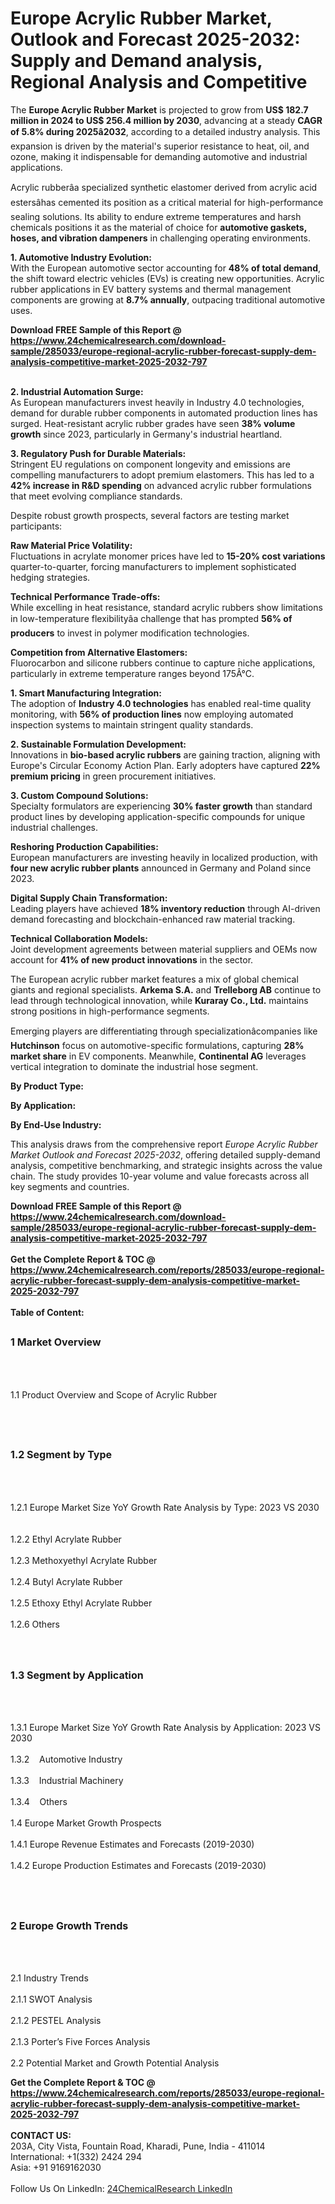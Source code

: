 <h1>Europe Acrylic Rubber Market, Outlook and Forecast 2025-2032: Supply and Demand analysis, Regional Analysis and Competitive</h1><p>The <strong>Europe Acrylic Rubber Market</strong> is projected to grow from <strong>US$ 182.7 million in 2024 to US$ 256.4 million by 2030</strong>, advancing at a steady <strong>CAGR of 5.8% during 2025â2032</strong>, according to a detailed industry analysis. This expansion is driven by the material's superior resistance to heat, oil, and ozone, making it indispensable for demanding automotive and industrial applications.</p><p>Acrylic rubberâa specialized synthetic elastomer derived from acrylic acid estersâhas cemented its position as a critical material for high-performance sealing solutions. Its ability to endure extreme temperatures and harsh chemicals positions it as the material of choice for <strong>automotive gaskets, hoses, and vibration dampeners</strong> in challenging operating environments.</p><p><strong>1. Automotive Industry Evolution:</strong><br>
With the European automotive sector accounting for <strong>48% of total demand</strong>, the shift toward electric vehicles (EVs) is creating new opportunities. Acrylic rubber applications in EV battery systems and thermal management components are growing at <strong>8.7% annually</strong>, outpacing traditional automotive uses.</p><div><b>Download FREE Sample of this Report @ 
            <a href="https://www.24chemicalresearch.com/download-sample/285033/europe-regional-acrylic-rubber-forecast-supply-dem-analysis-competitive-market-2025-2032-797">
            https://www.24chemicalresearch.com/download-sample/285033/europe-regional-acrylic-rubber-forecast-supply-dem-analysis-competitive-market-2025-2032-797</a></b></div><br><p><strong>2. Industrial Automation Surge:</strong><br>
As European manufacturers invest heavily in Industry 4.0 technologies, demand for durable rubber components in automated production lines has surged. Heat-resistant acrylic rubber grades have seen <strong>38% volume growth</strong> since 2023, particularly in Germany's industrial heartland.</p><p><strong>3. Regulatory Push for Durable Materials:</strong><br>
Stringent EU regulations on component longevity and emissions are compelling manufacturers to adopt premium elastomers. This has led to a <strong>42% increase in R&amp;D spending</strong> on advanced acrylic rubber formulations that meet evolving compliance standards.</p><p>Despite robust growth prospects, several factors are testing market participants:</p><p><strong>Raw Material Price Volatility:</strong><br>
	Fluctuations in acrylate monomer prices have led to <strong>15-20% cost variations</strong> quarter-to-quarter, forcing manufacturers to implement sophisticated hedging strategies.</p><p><strong>Technical Performance Trade-offs:</strong><br>
	While excelling in heat resistance, standard acrylic rubbers show limitations in low-temperature flexibilityâa challenge that has prompted <strong>56% of producers</strong> to invest in polymer modification technologies.</p><p><strong>Competition from Alternative Elastomers:</strong><br>
	Fluorocarbon and silicone rubbers continue to capture niche applications, particularly in extreme temperature ranges beyond 175Â°C.</p><p><strong>1. Smart Manufacturing Integration:</strong><br>
The adoption of <strong>Industry 4.0 technologies</strong> has enabled real-time quality monitoring, with <strong>56% of production lines</strong> now employing automated inspection systems to maintain stringent quality standards.</p><p><strong>2. Sustainable Formulation Development:</strong><br>
Innovations in <strong>bio-based acrylic rubbers</strong> are gaining traction, aligning with Europe's Circular Economy Action Plan. Early adopters have captured <strong>22% premium pricing</strong> in green procurement initiatives.</p><p><strong>3. Custom Compound Solutions:</strong><br>
Specialty formulators are experiencing <strong>30% faster growth</strong> than standard product lines by developing application-specific compounds for unique industrial challenges.</p><p><strong>Reshoring Production Capabilities:</strong><br>
	European manufacturers are investing heavily in localized production, with <strong>four new acrylic rubber plants</strong> announced in Germany and Poland since 2023.</p><p><strong>Digital Supply Chain Transformation:</strong><br>
	Leading players have achieved <strong>18% inventory reduction</strong> through AI-driven demand forecasting and blockchain-enhanced raw material tracking.</p><p><strong>Technical Collaboration Models:</strong><br>
	Joint development agreements between material suppliers and OEMs now account for <strong>41% of new product innovations</strong> in the sector.</p><p>The European acrylic rubber market features a mix of global chemical giants and regional specialists. <strong>Arkema S.A.</strong> and <strong>Trelleborg AB</strong> continue to lead through technological innovation, while <strong>Kuraray Co., Ltd.</strong> maintains strong positions in high-performance segments.</p><p>Emerging players are differentiating through specializationâcompanies like <strong>Hutchinson</strong> focus on automotive-specific formulations, capturing <strong>28% market share</strong> in EV components. Meanwhile, <strong>Continental AG</strong> leverages vertical integration to dominate the industrial hose segment.</p><p><strong>By Product Type:</strong></p><p><strong>By Application:</strong></p><p><strong>By End-Use Industry:</strong></p><p>This analysis draws from the comprehensive report <em>Europe Acrylic Rubber Market Outlook and Forecast 2025-2032</em>, offering detailed supply-demand analysis, competitive benchmarking, and strategic insights across the value chain. The study provides 10-year volume and value forecasts across all key segments and countries.</p><div><b>Download FREE Sample of this Report @ 
            <a href="https://www.24chemicalresearch.com/download-sample/285033/europe-regional-acrylic-rubber-forecast-supply-dem-analysis-competitive-market-2025-2032-797">
            https://www.24chemicalresearch.com/download-sample/285033/europe-regional-acrylic-rubber-forecast-supply-dem-analysis-competitive-market-2025-2032-797</a></b></div><br><div><b>Get the Complete Report & TOC @ 
            <a href="https://www.24chemicalresearch.com/reports/285033/europe-regional-acrylic-rubber-forecast-supply-dem-analysis-competitive-market-2025-2032-797">
            https://www.24chemicalresearch.com/reports/285033/europe-regional-acrylic-rubber-forecast-supply-dem-analysis-competitive-market-2025-2032-797</a></b></div><br>
            <b>Table of Content:</b><p><h2><span style="font-size:16px"><strong>1 Market Overview&nbsp;&nbsp; &nbsp;</strong></span></h2><br />
<br />
<p>1.1 Product Overview and Scope of Acrylic Rubber&nbsp;</p><br />
<br />
<h2><strong><span style="font-size:16px">1.2 Segment by Type&nbsp;&nbsp; &nbsp;</span></strong></h2><br />
<br />
<p>1.2.1 Europe Market Size YoY Growth Rate Analysis by Type: 2023 VS 2030&nbsp;&nbsp; &nbsp;<br /><br />
1.2.2 Ethyl Acrylate Rubber&nbsp;&nbsp; &nbsp;<br /><br />
1.2.3 Methoxyethyl Acrylate Rubber<br /><br />
1.2.4 Butyl Acrylate Rubber<br /><br />
1.2.5 Ethoxy Ethyl Acrylate Rubber<br /><br />
1.2.6 Others<br /><br />
<br />
<h2><span style="font-size:16px"><strong>1.3 Segment by Application&nbsp;&nbsp;</strong></span></h2><br />
<br />
<p>1.3.1 Europe Market Size YoY Growth Rate Analysis by Application: 2023 VS 2030&nbsp;&nbsp; &nbsp;<br /><br />
1.3.2&nbsp;&nbsp; &nbsp;Automotive Industry<br /><br />
1.3.3&nbsp;&nbsp; &nbsp;Industrial Machinery<br /><br />
1.3.4&nbsp;&nbsp; &nbsp;Others<br /><br />
1.4 Europe Market Growth Prospects&nbsp;&nbsp; &nbsp;<br /><br />
1.4.1 Europe Revenue Estimates and Forecasts (2019-2030)&nbsp;&nbsp; &nbsp;<br /><br />
1.4.2 Europe Production Estimates and Forecasts (2019-2030)&nbsp;&nbsp;</p><br />
<br />
<h2><span style="font-size:16px"><strong>2 Europe Growth Trends&nbsp;&nbsp; &nbsp;</strong></span></h2><br />
<br />
<p>2.1 Industry Trends&nbsp;&nbsp; &nbsp;<br /><br />
2.1.1 SWOT Analysis&nbsp;&nbsp; &nbsp;<br /><br />
2.1.2 PESTEL Analysis&nbsp;&nbsp; &nbsp;<br /><br />
2.1.3 Porter&rsquo;s Five Forces Analysis&nbsp;&nbsp; &nbsp;<br /><br />
2.2 Potential Market and Growth Potential Analysis&nbsp;&nbsp; &nbsp</p><div><b>Get the Complete Report & TOC @ 
            <a href="https://www.24chemicalresearch.com/reports/285033/europe-regional-acrylic-rubber-forecast-supply-dem-analysis-competitive-market-2025-2032-797">
            https://www.24chemicalresearch.com/reports/285033/europe-regional-acrylic-rubber-forecast-supply-dem-analysis-competitive-market-2025-2032-797</a></b></div><br><b>CONTACT US:</b><br>
            203A, City Vista, Fountain Road, Kharadi, Pune, India - 411014<br>
            International: +1(332) 2424 294<br>
            Asia: +91 9169162030 <br><br>
            Follow Us On LinkedIn: <a href="https://www.linkedin.com/company/24chemicalresearch/">24ChemicalResearch LinkedIn</a>